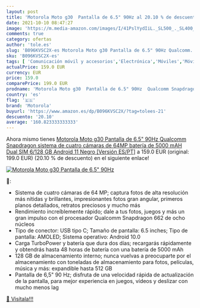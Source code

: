 ```yaml
---
layout: post
title: 'Motorola Moto g30  Pantalla de 6.5" 90Hz al 20.10 % de descuento'
date: 2021-10-10 08:47:27
image: 'https://m.media-amazon.com/images/I/41PslYydIiL._SL500_._SL400_.jpg'
comments: true
category: ofertas
author: 'tole.es'
slug: 'B096KVSC2X-es Motorola Moto g30 Pantalla de 6.5" 90Hz Qualcomm...'
sku: 'B096KVSC2X-es'
tags: [ 'Comunicación móvil y accesorios','Electrónica','Móviles','Móviles y smartphones libres','android','motorola', ]
actualPrice: 159.0 EUR
currency: EUR
price: 159.0
comparePrice: 199.0 EUR
prodname: 'Motorola Moto g30  Pantalla de 6.5" 90Hz  Qualcomm Snapdragon  sistema de cuatro cámaras de 64MP  batería de 5000 mAH  Dual SIM  6/128 GB  Android 11   Negro [Versión ES/PT]'
country: 'es'
flag: '🇪🇸'
brand: 'Motorola'
buyurl: 'https://www.amazon.es/dp/B096KVSC2X/?tag=tolees-21'
descuento: '20.10'
average: '160.823333333333'
---
```


Ahora mismo tienes [Motorola Moto g30  Pantalla de 6.5" 90Hz  Qualcomm Snapdragon  sistema de cuatro cámaras de 64MP  batería de 5000 mAH  Dual SIM  6/128 GB  Android 11   Negro [Versión ES/PT]](https://www.amazon.es/dp/B096KVSC2X/?tag=tolees-21) a 159.0 EUR (original: 199.0 EUR) (20.10 %  de descuento) en el siguiente enlace!

[![Motorola Moto g30  Pantalla de 6.5" 90Hz](https://m.media-amazon.com/images/I/41PslYydIiL._SL500_._SL400_.jpg)](https://www.amazon.es/dp/B096KVSC2X/?tag=tolees-21)

🔎:

- Sistema de cuatro cámaras de 64 MP; captura fotos de alta resolución más nítidas y brillantes, impresionantes fotos gran angular, primeros planos detallados, retratos preciosos y mucho más
- Rendimiento increíblemente rápido; dale a tus fotos, juegos y más un gran impulso con el procesador Qualcomm Snapdragon 662 de ocho núcleos
- Tipo de conector: USB tipo C; Tamaño de pantalla: 6.5 inches; Tipo de pantalla: AMOLED; Sistema operativo: Android 10.0
- Carga TurboPower y batería que dura dos días; recargarás rápidamente y obtendrás hasta 48 horas de batería con una batería de 5000 mAh
- 128 GB de almacenamiento interno; nunca vuelvas a preocuparte por el almacenamiento con toneladas de almacenamiento para fotos, películas, música y más: expandible hasta 512 GB
- Pantalla de 6,5" 90 Hz; disfruta de una velocidad rápida de actualización de la pantalla, para mejor experiencia en juegos, vídeos y deslizar con mucho menos lag

[🛒 Visítala!!!](https://www.amazon.es/dp/B096KVSC2X/?tag=tolees-21)
